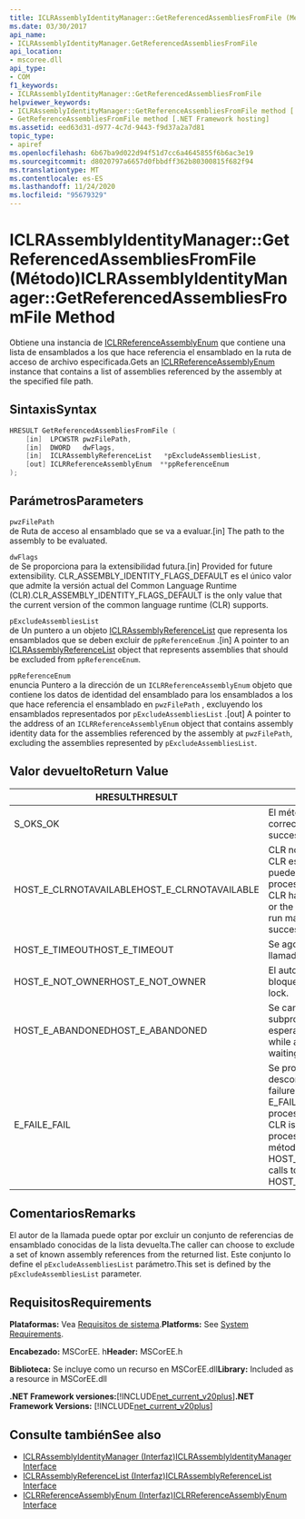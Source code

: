 ```yaml
---
title: ICLRAssemblyIdentityManager::GetReferencedAssembliesFromFile (Método)
ms.date: 03/30/2017
api_name:
- ICLRAssemblyIdentityManager.GetReferencedAssembliesFromFile
api_location:
- mscoree.dll
api_type:
- COM
f1_keywords:
- ICLRAssemblyIdentityManager::GetReferencedAssembliesFromFile
helpviewer_keywords:
- ICLRAssemblyIdentityManager::GetReferenceAssembliesFromFile method [.NET Framework hosting]
- GetReferenceAssembliesFromFile method [.NET Framework hosting]
ms.assetid: eed63d31-d977-4c7d-9443-f9d37a2a7d81
topic_type:
- apiref
ms.openlocfilehash: 6b67ba9d022d94f51d7cc6a4645855f6b6ac3e19
ms.sourcegitcommit: d8020797a6657d0fbbdff362b80300815f682f94
ms.translationtype: MT
ms.contentlocale: es-ES
ms.lasthandoff: 11/24/2020
ms.locfileid: "95679329"
---
```

# <a name="iclrassemblyidentitymanagergetreferencedassembliesfromfile-method"></a><span data-ttu-id="4386b-102">ICLRAssemblyIdentityManager::GetReferencedAssembliesFromFile (Método)</span><span class="sxs-lookup"><span data-stu-id="4386b-102">ICLRAssemblyIdentityManager::GetReferencedAssembliesFromFile Method</span></span>

<span data-ttu-id="4386b-103">Obtiene una instancia de [ICLRReferenceAssemblyEnum](iclrreferenceassemblyenum-interface.md) que contiene una lista de ensamblados a los que hace referencia el ensamblado en la ruta de acceso de archivo especificada.</span><span class="sxs-lookup"><span data-stu-id="4386b-103">Gets an [ICLRReferenceAssemblyEnum](iclrreferenceassemblyenum-interface.md) instance that contains a list of assemblies referenced by the assembly at the specified file path.</span></span>  
  
## <a name="syntax"></a><span data-ttu-id="4386b-104">Sintaxis</span><span class="sxs-lookup"><span data-stu-id="4386b-104">Syntax</span></span>  
  
```cpp  
HRESULT GetReferencedAssembliesFromFile (  
    [in]  LPCWSTR pwzFilePath,  
    [in]  DWORD   dwFlags,  
    [in]  ICLRAssemblyReferenceList   *pExcludeAssembliesList,  
    [out] ICLRReferenceAssemblyEnum  **ppReferenceEnum  
);  
```  
  
## <a name="parameters"></a><span data-ttu-id="4386b-105">Parámetros</span><span class="sxs-lookup"><span data-stu-id="4386b-105">Parameters</span></span>  

 `pwzFilePath`  
 <span data-ttu-id="4386b-106">de Ruta de acceso al ensamblado que se va a evaluar.</span><span class="sxs-lookup"><span data-stu-id="4386b-106">[in] The path to the assembly to be evaluated.</span></span>  
  
 `dwFlags`  
 <span data-ttu-id="4386b-107">de Se proporciona para la extensibilidad futura.</span><span class="sxs-lookup"><span data-stu-id="4386b-107">[in] Provided for future extensibility.</span></span> <span data-ttu-id="4386b-108">CLR_ASSEMBLY_IDENTITY_FLAGS_DEFAULT es el único valor que admite la versión actual del Common Language Runtime (CLR).</span><span class="sxs-lookup"><span data-stu-id="4386b-108">CLR_ASSEMBLY_IDENTITY_FLAGS_DEFAULT is the only value that the current version of the common language runtime (CLR) supports.</span></span>  
  
 `pExcludeAssembliesList`  
 <span data-ttu-id="4386b-109">de Un puntero a un objeto [ICLRAssemblyReferenceList](iclrassemblyreferencelist-interface.md) que representa los ensamblados que se deben excluir de `ppReferenceEnum` .</span><span class="sxs-lookup"><span data-stu-id="4386b-109">[in] A pointer to an [ICLRAssemblyReferenceList](iclrassemblyreferencelist-interface.md) object that represents assemblies that should be excluded from `ppReferenceEnum`.</span></span>  
  
 `ppReferenceEnum`  
 <span data-ttu-id="4386b-110">enuncia Puntero a la dirección de un `ICLRReferenceAssemblyEnum` objeto que contiene los datos de identidad del ensamblado para los ensamblados a los que hace referencia el ensamblado en `pwzFilePath` , excluyendo los ensamblados representados por `pExcludeAssembliesList` .</span><span class="sxs-lookup"><span data-stu-id="4386b-110">[out] A pointer to the address of an `ICLRReferenceAssemblyEnum` object that contains assembly identity data for the assemblies referenced by the assembly at `pwzFilePath`, excluding the assemblies represented by `pExcludeAssembliesList`.</span></span>  
  
## <a name="return-value"></a><span data-ttu-id="4386b-111">Valor devuelto</span><span class="sxs-lookup"><span data-stu-id="4386b-111">Return Value</span></span>  
  
|<span data-ttu-id="4386b-112">HRESULT</span><span class="sxs-lookup"><span data-stu-id="4386b-112">HRESULT</span></span>|<span data-ttu-id="4386b-113">Descripción</span><span class="sxs-lookup"><span data-stu-id="4386b-113">Description</span></span>|  
|-------------|-----------------|  
|<span data-ttu-id="4386b-114">S_OK</span><span class="sxs-lookup"><span data-stu-id="4386b-114">S_OK</span></span>|<span data-ttu-id="4386b-115">El método se devolvió correctamente.</span><span class="sxs-lookup"><span data-stu-id="4386b-115">The method returned successfully.</span></span>|  
|<span data-ttu-id="4386b-116">HOST_E_CLRNOTAVAILABLE</span><span class="sxs-lookup"><span data-stu-id="4386b-116">HOST_E_CLRNOTAVAILABLE</span></span>|<span data-ttu-id="4386b-117">CLR no se ha cargado en un proceso o CLR está en un estado en el que no puede ejecutar código administrado ni procesar la llamada correctamente.</span><span class="sxs-lookup"><span data-stu-id="4386b-117">The CLR has not been loaded into a process, or the CLR is in a state in which it cannot run managed code or process the call successfully.</span></span>|  
|<span data-ttu-id="4386b-118">HOST_E_TIMEOUT</span><span class="sxs-lookup"><span data-stu-id="4386b-118">HOST_E_TIMEOUT</span></span>|<span data-ttu-id="4386b-119">Se agotó el tiempo de espera de la llamada.</span><span class="sxs-lookup"><span data-stu-id="4386b-119">The call timed out.</span></span>|  
|<span data-ttu-id="4386b-120">HOST_E_NOT_OWNER</span><span class="sxs-lookup"><span data-stu-id="4386b-120">HOST_E_NOT_OWNER</span></span>|<span data-ttu-id="4386b-121">El autor de la llamada no posee el bloqueo.</span><span class="sxs-lookup"><span data-stu-id="4386b-121">The caller does not own the lock.</span></span>|  
|<span data-ttu-id="4386b-122">HOST_E_ABANDONED</span><span class="sxs-lookup"><span data-stu-id="4386b-122">HOST_E_ABANDONED</span></span>|<span data-ttu-id="4386b-123">Se canceló un evento mientras un subproceso o fibra bloqueados estaba esperando en él.</span><span class="sxs-lookup"><span data-stu-id="4386b-123">An event was canceled while a blocked thread or fiber was waiting on it.</span></span>|  
|<span data-ttu-id="4386b-124">E_FAIL</span><span class="sxs-lookup"><span data-stu-id="4386b-124">E_FAIL</span></span>|<span data-ttu-id="4386b-125">Se produjo un error grave desconocido.</span><span class="sxs-lookup"><span data-stu-id="4386b-125">An unknown catastrophic failure occurred.</span></span> <span data-ttu-id="4386b-126">Si un método devuelve E_FAIL, CLR ya no se puede usar en el proceso.</span><span class="sxs-lookup"><span data-stu-id="4386b-126">If a method returns E_FAIL, the CLR is no longer usable within the process.</span></span> <span data-ttu-id="4386b-127">Las llamadas subsiguientes a métodos de hospedaje devuelven HOST_E_CLRNOTAVAILABLE.</span><span class="sxs-lookup"><span data-stu-id="4386b-127">Subsequent calls to hosting methods return HOST_E_CLRNOTAVAILABLE.</span></span>|  
  
## <a name="remarks"></a><span data-ttu-id="4386b-128">Comentarios</span><span class="sxs-lookup"><span data-stu-id="4386b-128">Remarks</span></span>  

 <span data-ttu-id="4386b-129">El autor de la llamada puede optar por excluir un conjunto de referencias de ensamblado conocidas de la lista devuelta.</span><span class="sxs-lookup"><span data-stu-id="4386b-129">The caller can choose to exclude a set of known assembly references from the returned list.</span></span> <span data-ttu-id="4386b-130">Este conjunto lo define el `pExcludeAssembliesList` parámetro.</span><span class="sxs-lookup"><span data-stu-id="4386b-130">This set is defined by the `pExcludeAssembliesList` parameter.</span></span>  
  
## <a name="requirements"></a><span data-ttu-id="4386b-131">Requisitos</span><span class="sxs-lookup"><span data-stu-id="4386b-131">Requirements</span></span>  

 <span data-ttu-id="4386b-132">**Plataformas:** Vea [Requisitos de sistema](../../get-started/system-requirements.md).</span><span class="sxs-lookup"><span data-stu-id="4386b-132">**Platforms:** See [System Requirements](../../get-started/system-requirements.md).</span></span>  
  
 <span data-ttu-id="4386b-133">**Encabezado:** MSCorEE. h</span><span class="sxs-lookup"><span data-stu-id="4386b-133">**Header:** MSCorEE.h</span></span>  
  
 <span data-ttu-id="4386b-134">**Biblioteca:** Se incluye como un recurso en MSCorEE.dll</span><span class="sxs-lookup"><span data-stu-id="4386b-134">**Library:** Included as a resource in MSCorEE.dll</span></span>  
  
 <span data-ttu-id="4386b-135">**.NET Framework versiones:**[!INCLUDE[net_current_v20plus](../../../../includes/net-current-v20plus-md.md)]</span><span class="sxs-lookup"><span data-stu-id="4386b-135">**.NET Framework Versions:** [!INCLUDE[net_current_v20plus](../../../../includes/net-current-v20plus-md.md)]</span></span>  
  
## <a name="see-also"></a><span data-ttu-id="4386b-136">Consulte también</span><span class="sxs-lookup"><span data-stu-id="4386b-136">See also</span></span>

- [<span data-ttu-id="4386b-137">ICLRAssemblyIdentityManager (Interfaz)</span><span class="sxs-lookup"><span data-stu-id="4386b-137">ICLRAssemblyIdentityManager Interface</span></span>](iclrassemblyidentitymanager-interface.md)
- [<span data-ttu-id="4386b-138">ICLRAssemblyReferenceList (Interfaz)</span><span class="sxs-lookup"><span data-stu-id="4386b-138">ICLRAssemblyReferenceList Interface</span></span>](iclrassemblyreferencelist-interface.md)
- [<span data-ttu-id="4386b-139">ICLRReferenceAssemblyEnum (Interfaz)</span><span class="sxs-lookup"><span data-stu-id="4386b-139">ICLRReferenceAssemblyEnum Interface</span></span>](iclrreferenceassemblyenum-interface.md)
